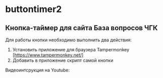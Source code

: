 # buttontimer2
Кнопка-таймер для сайта База вопросов ЧГК
---

Для  работы кнопки необходимо выполнить два действия:
1. Установить приложение для браузера Tampermonkey [https://www.tampermonkey.net/]
2. Добавить в приложение скрипт самой кнопки 

Видеоинтсрукция на Youtube:




